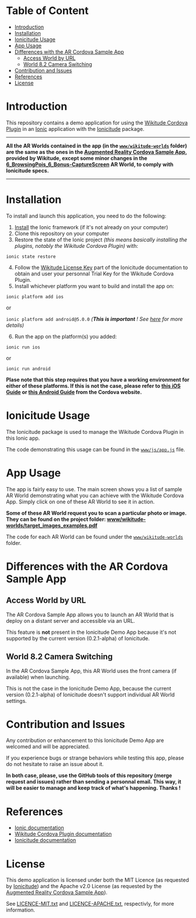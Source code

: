 # Table of Content
<!-- START doctoc generated TOC please keep comment here to allow auto update -->
<!-- DON'T EDIT THIS SECTION, INSTEAD RE-RUN doctoc TO UPDATE -->


- [Introduction](#introduction)
- [Installation](#installation)
- [Ionicitude Usage](#ionicitude-usage)
- [App Usage](#app-usage)
- [Differences with the AR Cordova Sample App](#differences-with-the-ar-cordova-sample-app)
  - [Access World by URL](#access-world-by-url)
  - [World 8.2 Camera Switching](#world-82-camera-switching)
- [Contribution and Issues](#contribution-and-issues)
- [References](#references)
- [License](#license)

<!-- END doctoc generated TOC please keep comment here to allow auto update -->

# Introduction
This repository contains a demo application for using the [Wikitude Cordova Plugin](http://www.wikitude.com/developer/documentation/phonegap) in an [Ionic](http://ionicframework.com/) application with the [Ionicitude](https://github.com/Tazaf/ionicitude) package.

---
**All the AR Worlds contained in the app (in the [`www/wikitude-worlds`](https://github.com/Tazaf/IonicitudeDemoApp/tree/master/www/wikitude-worlds) folder) are the same as the ones in the [Augmented Reality Cordova Sample App](https://github.com/Wikitude/wikitude-cordova-plugin-samples), provided by Wikitude, except some minor changes in the [6_BrowsingPois_6_Bonus-CaptureScreen](https://github.com/Tazaf/IonicitudeDemoApp/tree/master/www/wikitude-worlds/6_BrowsingPois_6_Bonus-CaptureScreen) AR World, to comply with Ionicitude specs.**

---

# Installation
To install and launch this application, you need to do the following:

1. [Install](http://ionicframework.com/getting-started/) the Ionic framework (if it's not already on your computer)
2. Clone this repository on your computer
3. Restore the state of the Ionic project _(this means basically installing the plugins, notably the Wikitude Cordova Plugin)_ with:

  `ionic state restore`

4. Follow the [Wikitude License Key](https://github.com/Tazaf/ionicitude#wikitude-licence-key) part of the Ionicitude documentation to obtain and user your personnal Trial Key for the Wikitude Cordova Plugin.
5. Install whichever platform you want to build and install the app on:
  
  `ionic platform add ios`
  
  or
  
  `ionic platform add android@5.0.0` _(**This is important** ! See [here](https://github.com/Tazaf/ionicitude#android-platform-version-500) for more details)_

6. Run the app on the platform(s) you added:
 
  `ionic run ios`

  or

  `ionic run android`
  
  **Plase note that this step requires that you have a working environment for either of these platforms. If this is not the case, please refer to [this iOS Guide](https://cordova.apache.org/docs/en/latest/guide/platforms/ios/index.html) or [this Android Guide](https://cordova.apache.org/docs/en/latest/guide/platforms/android/index.html) from the Cordova website.**

# Ionicitude Usage
The Ionicitude package is used to manage the Wikitude Cordova Plugin in this Ionic app.

The code demonstrating this usage can be found in the [`www/js/app.js`](https://github.com/Tazaf/IonicitudeDemoApp/blob/master/www/js/app.js) file.

# App Usage
The app is fairly easy to use. The main screen shows you a list of sample AR World demonstrating what you can achieve with the Wikitude Cordova App. Simply click on one of these AR World to see it in action.

**Some of these AR World request you to scan a particular photo or image. They can be found on the project folder: [www/wikitude-worlds/target_images_examples.pdf](https://github.com/Tazaf/IonicitudeDemoApp/blob/master/www/wikitude-worlds/target_images_examples.pdf)**

The code for each AR World can be found under the [`www/wikitude-worlds`](https://github.com/Tazaf/IonicitudeDemoApp/blob/master/www/wikitude-worlds/) folder.

# Differences with the AR Cordova Sample App

## Access World by URL

The AR Cordova Sample App allows you to launch an AR World that is deploy on a distant server and accessible via an URL.

This feature is **not** present in the Ionicitude Demo App because it's not supported by the current version (0.2.1-alpha) of Ionicitude.

## World 8.2 Camera Switching

In the AR Cordova Sample App, this AR World uses the front camera (if available) when launching.

This is not the case in the Ionicitude Demo App, because the current version (0.2.1-alpha) of Ionicitude doesn't support individual AR World settings.

# Contribution and Issues

Any contribution or enhancement to this Ionicitude Demo App are welcomed and will be appreciated.

If you experience bugs or strange behaviors while testing this app, please do not hesitate to raise an issue about it.

**In both case, please, use the GitHub tools of this repository (merge request and issues) rather than sending a personnal email. This way, it will be easier to manage and keep track of what's happening. Thanks !**

# References
- [Ionic documentation](http://ionicframework.com/docs/)
- [Wikitude Cordova Plugin documentation](http://www.wikitude.com/developer/documentation/phonegap)
- [Ionicitude documentation](https://github.com/Tazaf/ionicitude)

# License
This demo application is licensed under both the MIT Licence (as requested by [Ionicitude](https://github.com/Tazaf/ionicitude#license)) and the Apache v2.0 License (as requested by the [Augmented Reality Cordova Sample App](https://github.com/Wikitude/wikitude-cordova-plugin-samples#license)).

See [LICENCE-MIT.txt](https://github.com/Tazaf/IonicitudeDemoApp/blob/master/LICENSE-MIT.txt) and [LICENCE-APACHE.txt](https://github.com/Tazaf/IonicitudeDemoApp/blob/master/LICENSE-APACHE.txt), respectivly, for more information.

